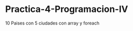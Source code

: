 Practica-4-Programacion-IV
==========================

10 Paises con 5 ciudades con array y foreach
